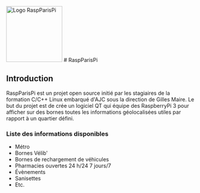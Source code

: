 <img title="Logo RaspParisPi" alt="Logo RaspParisPi" src="https://github.com/dibydrams/raspparispi/blob/master/RaspParisPi_logo.svg" width="150px">
# RaspParisPi

## Introduction
RaspParisPi est un projet open source initié par les stagiaires de la formation C/C++ Linux embarqué d'AJC sous la direction de Gilles Maire. Le but du projet est de crée un logiciel QT qui équipe des RaspberryPi 3 pour afficher sur des bornes toutes les informations géolocalisées utiles par rapport à un quartier défini.

### Liste des informations disponibles
* Métro
* Bornes Vélib'
* Bornes de rechargement de véhicules
* Pharmacies ouvertes 24 h/24 7 jours/7
* Évènements
* Sanisettes
* Etc.


